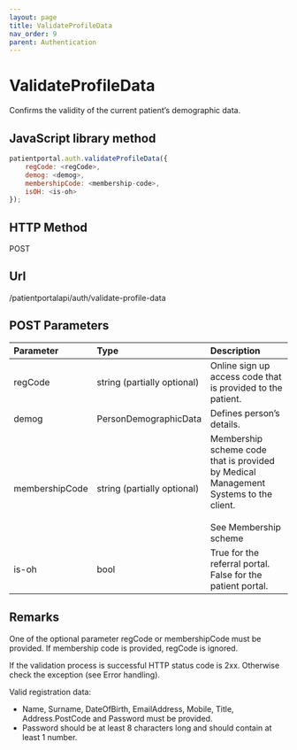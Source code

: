 ```yaml
---
layout: page
title: ValidateProfileData
nav_order: 9
parent: Authentication
---
```


# ValidateProfileData

Confirms the validity of the current patient’s demographic data.

## JavaScript library method

```javascript
patientportal.auth.validateProfileData({
    regCode: <regCode>,
    demog: <demog>,
    membershipCode: <membership-code>,
    isOH: <is-oh>
});
```

## HTTP Method

POST

## ****Url****

/patientportalapi/auth/validate-profile-data

## POST Parameters

| Parameter | Type   | Description                                                 |
|:----------|:-------|:------------------------------------------------------------|
| regCode | string (partially optional) | Online sign up access code that is provided to the patient. |
| demog | PersonDemographicData | Defines person’s details. |
| membershipCode | string (partially optional) | Membership scheme code that is provided by Medical Management Systems to the client.<br><br>See Membership scheme |
| is-oh | bool | True for the referral portal. False for the patient portal. |

## Remarks

One of the optional parameter regCode or membershipCode must be provided. If membership code is provided, regCode is ignored.

If the validation process is successful HTTP status code is 2xx. Otherwise check the exception (see Error handling).

Valid registration data:

- Name, Surname, DateOfBirth, EmailAddress, Mobile, Title, Address.PostCode and Password must be provided.
- Password should be at least 8 characters long and should contain at least 1 number.
